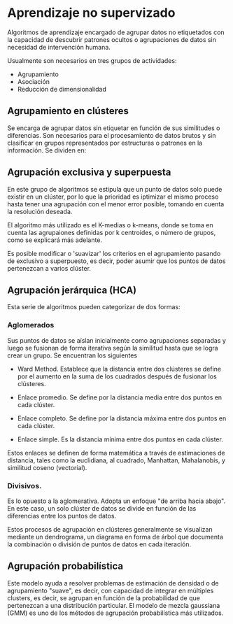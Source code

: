 # Aprendizaje no supervizado

Algoritmos de aprendizaje encargado de agrupar datos no etiquetados con la capacidad de descubrir patrones ocultos o agrupaciones de datos sin necesidad de intervención humana.

Usualmente son necesarios en tres grupos de actividades:
- Agrupamiento
- Asociación 
- Reducción de dimensionalidad

## Agrupamiento en clústeres

Se encarga de agrupar datos sin etiquetar en función de sus similitudes o diferencias. Son necesarios para el procesamiento de datos brutos y sin clasificar en grupos representados por estructuras o patrones en la información. Se dividen en:

## Agrupación exclusiva y superpuesta

En este grupo de algoritmos se estipula que un punto de datos solo puede existir en un clúster, por lo que la prioridad es iptimizar el mismo proceso hasta tener una agrupación con el menor error posible, tomando en cuenta la resolución deseada.

El algoritmo más utilizado es el K-medias o k-means, donde se toma en cuenta las agrupaiones definidas por k centroides, o número de grupos, como se explicará más adelante.

Es posible modificar o 'suavizar' los criterios en el agrupamiento pasando de exclusivo a superpuesto, es decir, poder asumir que los puntos de datos pertenezcan a varios clúster.

## Agrupación jerárquica (HCA)

Esta serie de algoritmos pueden categorizar de dos formas:

### Aglomerados

Sus puntos de datos se aíslan inicialmente como agrupaciones separadas y luego se fusionan de forma iterativa según la similitud hasta que se logra crear un grupo. Se encuentran los siguientes

- Ward Method. Establece que la distancia entre dos clústeres se define por el aumento en la suma de los cuadrados después de fusionar los clústeres.

- Enlace promedio. Se define por la distancia media entre dos puntos en cada clúster.

- Enlace completo. Se define por la distancia máxima entre dos puntos en cada clúster.

- Enlace simple. Es la distancia mínima entre dos puntos en cada clúster.

Estos enlaces se definen de forma matemática a través de estimaciones de distancia, tales como la euclidiana, al cuadrado, Manhattan, Mahalanobis, y similitud coseno (vectorial).

### Divisivos.

Es lo opuesto a la aglomerativa. Adopta un enfoque "de arriba hacia abajo". En este caso, un solo clúster de datos se divide en función de las diferencias entre los puntos de datos. 

Estos procesos de agrupación en clústeres generalmente se visualizan mediante un dendrograma, un diagrama en forma de árbol que documenta la combinación o división de puntos de datos en cada iteración.

## Agrupación probabilística

Este modelo ayuda a resolver problemas de estimación de densidad o de agrupamiento "suave", es decir, con capacidad de integrar en múltiples clusters, es decir, se agrupan en función de la probabilidad de que pertenezcan a una distribución particular. El modelo de mezcla gaussiana (GMM) es uno de los métodos de agrupación probabilística más utilizados.